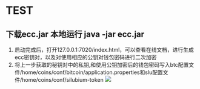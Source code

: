 # TEST

## 下载ecc.jar 本地运行 java -jar ecc.jar
1. 启动完成后，打开127.0.0.1:7020/index.html，可以查看在线文档，进行生成ecc密钥对，以及对使用相应的公钥对钱包密码进行二次加密
2. 将上一步获取的秘钥对中的私钥,和使用公钥加密后的钱包密码写入btc配置文件/home/coins/conf/bitcoin/application.properties和slu配置文件/home/coins/conf/silubium-token
![](https://i.imgur.com/nON74aa.png)
